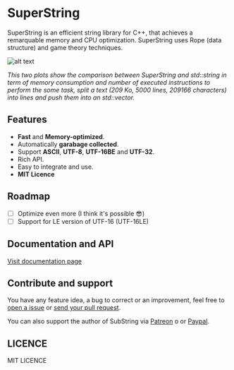 # SuperString
SuperString is an efficient string library for C++, that achieves a remarquable memory and CPU optimization.
SuperString uses Rope (data structure) and game theory techniques.

![alt text](https://github.com/btwael/SuperString/blob/master/documentation/img/text_line_split_bench.png?raw=true "Logo Title Text 1")

*This two plots show the comparison between SuperString and std::string in term of memory consumption and number of executed instructions to perform the some task, split a text (209 Ko, 5000 lines, 209166 characters) into lines and push them into an std::vector.*

## Features
- **Fast** and **Memory-optimized**.
- Automatically **garabage collected**.
- Support **ASCII**, **UTF-8**, **UTF-16BE** and **UTF-32**.
- Rich API.
- Easy to integrate and use.
- **MIT Licence**

## Roadmap
- [ ] Optimize even more (I think it's possible :sunglasses:)
- [ ] Support for LE version of UTF-16 (UTF-16LE)

## Documentation and API
[Visit documentation page](https://www.boutglay.com/SuperString)

## Contribute and support
You have any feature idea, a bug to correct or an improvement, feel free to [open a issue]( https://github.com/btwael/SuperString/issues) or [send your pull request](https://github.com/btwael/SuperString/pulls).

You can also support the author of SubString via [Patreon](https://www.patreon.com/btwael) o or [Paypal](https://www.paypal.me/btwael).

## LICENCE
MIT LICENCE
